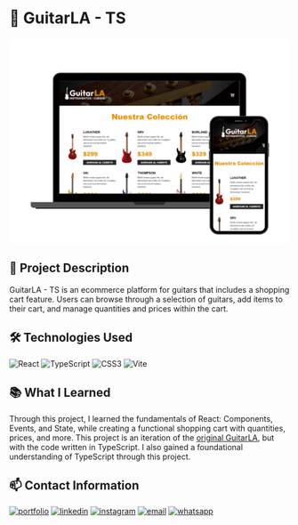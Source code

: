 # 🎸 GuitarLA - TS

![Profile Image](public/img/GuitarLA-Mockup.png)

## 📖 Project Description
GuitarLA - TS is an ecommerce platform for guitars that includes a shopping cart feature. Users can browse through a selection of guitars, add items to their cart, and manage quantities and prices within the cart.

## 🛠 Technologies Used
![React](https://img.shields.io/badge/React-20232A?style=for-the-badge&logo=react&logoColor=61DAFB) 
![TypeScript](https://img.shields.io/badge/TypeScript-007ACC?style=for-the-badge&logo=typescript&logoColor=white)
![CSS3](https://img.shields.io/badge/CSS3-1572B6?style=for-the-badge&logo=css3&logoColor=white)
![Vite](https://img.shields.io/badge/Vite-B73BFE?style=for-the-badge&logo=vite&logoColor=FFD62E)

## 📚 What I Learned
Through this project, I learned the fundamentals of React: Components, Events, and State, while creating a functional shopping cart with quantities, prices, and more. This project is an iteration of the [original GuitarLA](https://github.com/AimarBustamante/guitar-la), but with the code written in TypeScript. I also gained a foundational understanding of TypeScript through this project.

## 📫 Contact Information
[![portfolio](https://img.shields.io/badge/my_portfolio-000?style=for-the-badge&logo=ko-fi&logoColor=white)](https://aimarbusta.netlify.app/)
[![linkedin](https://img.shields.io/badge/linkedin-0A66C2?style=for-the-badge&logo=linkedin&logoColor=white)](https://www.linkedin.com/in/aimarbustamante/)
[![instagram](https://img.shields.io/badge/Instagram-E4405F?style=for-the-badge&logo=instagram&logoColor=white)](https://www.instagram.com/aimarbusta.dev/) 
[![email](https://img.shields.io/badge/Microsoft_Outlook-0078D4?style=for-the-badge&logo=microsoft-outlook&logoColor=white)](mailto:aimarbustamante379@hotmail.com) 
[![whatsapp](https://img.shields.io/badge/WhatsApp-25D366?style=for-the-badge&logo=whatsapp&logoColor=white)](https://wa.me/65167602) 
